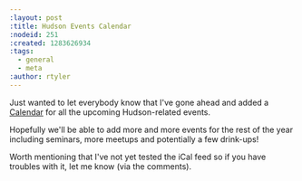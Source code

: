 ```yaml
---
:layout: post
:title: Hudson Events Calendar
:nodeid: 251
:created: 1283626934
:tags:
  - general
  - meta
:author: rtyler
---
```


Just wanted to let everybody know that I've gone ahead and added a [Calendar](/calendar) for all the upcoming Hudson-related events.

Hopefully we'll be able to add more and more events for the rest of the year including seminars, more meetups and potentially a few drink-ups!

Worth mentioning that I've not yet tested the iCal feed so if you have troubles with it, let me know (via the comments).

